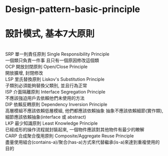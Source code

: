 # Design-pattern-basic-principle
<h1>設計模式, 基本7大原則</h1>
<br>SRP 單一則責任原則 Single Responsibility Principle</br>
一個類只負責一件事 且只有一個原因修改這個類
<br>OCP 開放封閉原則 Open/Close Principle</br>
開放擴增, 封閉修改
<br>LSP 里氏替換原則 Liskov's Substitution Principle</br>
子類別必須能夠替換父類別, 並且行為正常
<br>ISP 介面隔離原則 Interface Segregation Principle</br>
不應該強迫用戶去依賴他們未使用的方法
<br>DIP 依賴反轉原則 Dependency Inversion Principle</br>
高層模組不應該依賴低層模組, 他們都應該依賴抽象
抽象不應該依賴細節(實作類), 細節應該依賴抽象(interface 或 abstract)
<br>LKP 最少知識原則 Least Knowledge Principle</br>
已經成形的操作流程就封裝起來, 一個物件應該對其他物件有最少的瞭解
<br>CARP 合成聚合復用原則 Composite/Aggregate Reuse Principle</br>
盡量使用組合(contains-a)/聚合(has-a)方式來代替繼承(is-a)來達到重複使用的目的
